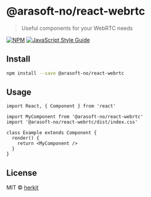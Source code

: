 # @arasoft-no/react-webrtc

> Useful components for your WebRTC needs

[![NPM](https://img.shields.io/npm/v/@arasoft-no/react-webrtc.svg)](https://www.npmjs.com/package/@arasoft-no/react-webrtc) [![JavaScript Style Guide](https://img.shields.io/badge/code_style-standard-brightgreen.svg)](https://standardjs.com)

## Install

```bash
npm install --save @arasoft-no/react-webrtc
```

## Usage

```tsx
import React, { Component } from 'react'

import MyComponent from '@arasoft-no/react-webrtc'
import '@arasoft-no/react-webrtc/dist/index.css'

class Example extends Component {
  render() {
    return <MyComponent />
  }
}
```

## License

MIT © [herkit](https://github.com/herkit)
